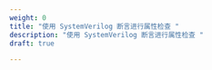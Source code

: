```yaml
---
weight: 0
title: "使用 SystemVerilog 断言进行属性检查 "
description: "使用 SystemVerilog 断言进行属性检查 "
draft: true

---
```


<!-- 



### 1. 断言类型

#### 1.1 立即断言

立即断言是纯粹的组合元素，不允许时间域事件或序列。立即断言具有以下属性：

- 非时间性的
    + 它们会同时被评估和报告（它们不能等待任何临时时间）
- 立即进行评估
    + 在断言条件变量激活时对其取值进行采样。
- 更简单的计算语义
    + 时钟同步的立即断言不具有并发断言的语义
- 只能在程序块中指定

下图为立即断言示例，包含有时钟和无时钟语义：

![immediate0](https://cdn.jsdelivr.net/gh/easyformal/easyformal-site@master/content/zh/fpv/image/0/immediate0.png)

#### 1.2 并发断言

并发断言捕捉跨越时间的事件序列，也就是说，它们具有时间域，在系统的每个时钟周期或时间步长时进行评估。

并发断言可以定义在：

- initial 或 always 块
- 在 SystemVerilog 的 `module` 或 `checker` 对象内部。

- 在 SystemVerilog 的 interface 内部
- 对于仿真，在 program 块里面

下图为并发断言示例，分别在过程块代码中定义和作为独立定义：

![immediate0](https://cdn.jsdelivr.net/gh/easyformal/easyformal-site@master/content/zh/fpv/image/0/immediate0.png)

##### 1.2.1 时钟或时间步长

并发断言与时钟相关联，时钟定义了采样时钟或断言被评估的时间点。这种结构有助于明确定义采样值函数的事件，相关内容将在后续部分讨论。可以使用 default clocking 关键字定义并发属性的默认时钟事件，作为所有并发属性的主时钟。

##### 1.2.2 Disable 条件

同样，某些属性可能需要在某些事件期间禁用，因为其结果在这些情况下无效，例如在复位状态时。可以使用 default disable iff (event) 关键字来定义何时不打算检查并发断言的结果。以下是默认复位和默认时钟定义的示例。

```
// Concurrent properties are checked each *posedge* PCLK
default clocking
   formal_clock @(posedge PCLK);
endclocking

// And disabled if the *PRSTn* reset is deasserted
default disable iff (!PRSTn);

/* The property does not need to explicitly
 * define PCLK as main clock and !PRSTn as disable event, as it is
 * defined in the default clocking and disable blocks. */
property_a: assert property (RxStatus == 3'b011 |-> ##1
			     Receiver_detected);
```

默认时钟和默认禁用事件的使用情况用于表明每个 posedge PCLK 都会检查所有并发属性，并且如果 PRSTn 复位被取消，则禁用所有并发属性。

### 2. SVA 的元素

#### 2.1 SVA 元素分层

并发属性主要由四层元素组成：

- 布尔层
- 时钟或序列层
- 属性层
- 验证层

##### 2.1.1 布尔层

示例：

```
!(|(~TKEEP & TSTRB));
```

当 TKEEP 任何一位为 0 且同一位在 TSTRB 为 1 时，该布尔表达式为逻辑 1,否则结果为 0。

另一种可以在布尔层中表达的构造是布尔不变性属性。布尔不变性（或不变）属性在任何状态下评估为真，换句话说，这是一种始终成立的属性。例如：

```
ap_never: assert property (@(posedge clk) disable iff(!rstn)
                           !packet_error);
```




--> 